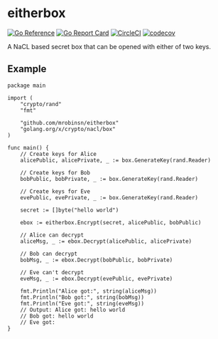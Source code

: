 # eitherbox

[![Go Reference](https://pkg.go.dev/badge/github.com/mrobinsn/eitherbox.svg)](https://pkg.go.dev/github.com/mrobinsn/eitherbox)
[![Go Report Card](https://goreportcard.com/badge/github.com/mrobinsn/eitherbox)](https://goreportcard.com/report/github.com/mrobinsn/eitherbox)
[![CircleCI](https://circleci.com/gh/mrobinsn/eitherbox.svg?style=svg&circle-token=80fe66828c2588e5cd0d4c80441c1b441d0ba248)](https://circleci.com/gh/mrobinsn/eitherbox)
[![codecov](https://codecov.io/gh/mrobinsn/eitherbox/branch/main/graph/badge.svg?token=5U8FBOQQYC)](https://codecov.io/gh/mrobinsn/eitherbox)

A NaCL based secret box that can be opened with either of two keys.

## Example

```golang
package main

import (
	"crypto/rand"
	"fmt"

	"github.com/mrobinsn/eitherbox"
	"golang.org/x/crypto/nacl/box"
)

func main() {
	// Create keys for Alice
	alicePublic, alicePrivate, _ := box.GenerateKey(rand.Reader)

	// Create keys for Bob
	bobPublic, bobPrivate, _ := box.GenerateKey(rand.Reader)

	// Create keys for Eve
	evePublic, evePrivate, _ := box.GenerateKey(rand.Reader)

	secret := []byte("hello world")

	ebox := eitherbox.Encrypt(secret, alicePublic, bobPublic)

	// Alice can decrypt
	aliceMsg, _ := ebox.Decrypt(alicePublic, alicePrivate)

	// Bob can decrypt
	bobMsg, _ := ebox.Decrypt(bobPublic, bobPrivate)

	// Eve can't decrypt
	eveMsg, _ := ebox.Decrypt(evePublic, evePrivate)

	fmt.Println("Alice got:", string(aliceMsg))
	fmt.Println("Bob got:", string(bobMsg))
	fmt.Println("Eve got:", string(eveMsg))
	// Output: Alice got: hello world
	// Bob got: hello world
	// Eve got:
}
```
